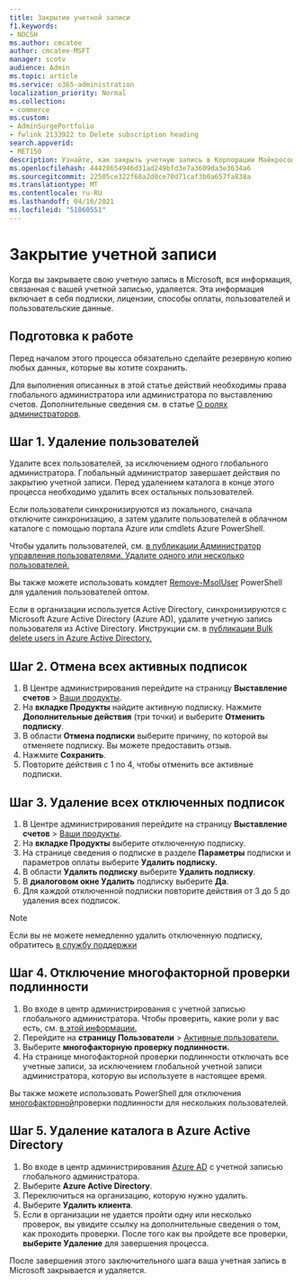 ```yaml
---
title: Закрытие учетной записи
f1.keywords:
- NOCSH
ms.author: cmcatee
author: cmcatee-MSFT
manager: scotv
audience: Admin
ms.topic: article
ms.service: o365-administration
localization_priority: Normal
ms.collection:
- commerce
ms.custom:
- AdminSurgePortfolio
- fwlink 2133922 to Delete subscription heading
search.appverid:
- MET150
description: Узнайте, как закрыть учетную запись в Корпорации Майкрософт.
ms.openlocfilehash: 44428654946d31ad249bfd3e7a3609da3e3634a6
ms.sourcegitcommit: 22505ce322f68a2d0ce70d71caf3b0a657fa838a
ms.translationtype: MT
ms.contentlocale: ru-RU
ms.lasthandoff: 04/16/2021
ms.locfileid: "51860551"
---
```

# <a name="close-your-account"></a>Закрытие учетной записи

Когда вы закрываете свою учетную запись в Microsoft, вся информация, связанная с вашей учетной записью, удаляется. Эта информация включает в себя подписки, лицензии, способы оплаты, пользователей и пользовательские данные.

## <a name="before-you-begin"></a>Подготовка к работе

Перед началом этого процесса обязательно сделайте резервную копию любых данных, которые вы хотите сохранить.

Для выполнения описанных в этой статье действий необходимы права глобального администратора или администратора по выставлению счетов. Дополнительные сведения см. в статье [О ролях администраторов](../admin/add-users/about-admin-roles.md).

## <a name="step-1-delete-users"></a>Шаг 1. Удаление пользователей

Удалите всех пользователей, за исключением одного глобального администратора. Глобальный администратор завершает действия по закрытию учетной записи. Перед удалением каталога в конце этого процесса необходимо удалить всех остальных пользователей.

Если пользователи синхронизируются из локального, сначала отключите синхронизацию, а затем удалите пользователей в облачном каталоге с помощью портала Azure или cmdlets Azure PowerShell.

Чтобы удалить пользователей, см. <a href="/office365/admin/add-users/delete-a-user?view=o365-worldwide#user-management-admin-delete-one-or-more-users-from-office-365">в публикации Администратор управления пользователями. Удалите одного или несколько пользователей.</a>

Вы также можете использовать комдлет <a href="https://docs.microsoft.com/powershell/module/msonline/remove-msoluser">Remove-MsolUser</a> PowerShell для удаления пользователей оптом.

Если в организации используется Active Directory, синхронизируются с Microsoft Azure Active Directory (Azure AD), удалите учетную запись пользователя из Active Directory. Инструкции см. в <a href="/azure/active-directory/users-groups-roles/users-bulk-delete">публикации Bulk delete users in Azure Active Directory.</a>

## <a name="step-2-cancel-all-active-subscriptions"></a>Шаг 2. Отмена всех активных подписок

1. В Центре администрирования перейдите на страницу **Выставление счетов** > <a href="https://go.microsoft.com/fwlink/p/?linkid=842054" target="_blank">Ваши продукты</a>.
2. На **вкладке Продукты** найдите активную подписку. Нажмите **Дополнительные действия** (три точки) и выберите **Отменить подписку**.
3. В области **Отмена подписки** выберите причину, по которой вы отменяете подписку. Вы можете предоставить отзыв.
4. Нажмите **Сохранить**.
5. Повторите действия с 1 по 4, чтобы отменить все активные подписки.

## <a name="step-3-delete-all-disabled-subscriptions"></a>Шаг 3. Удаление всех отключенных подписок

1. В Центре администрирования перейдите на страницу **Выставление счетов** > <a href="https://go.microsoft.com/fwlink/p/?linkid=842054" target="_blank">Ваши продукты</a>.
2. На **вкладке Продукты** выберите отключенную подписку.
3. На странице сведения о подписке в разделе **Параметры** подписки и параметров оплаты выберите **Удалить подписку.**
4. В области **Удалить подписку** выберите **Удалить подписку**.
5. В **диалоговом окне Удалить** подписку выберите **Да**.
6. Для каждой отключенной подписки повторите действия от 3 до 5 до удаления всех подписок.

> [!NOTE]
> Если вы не можете немедленно удалить отключенную подписку, обратитесь <a href="/microsoft-365/Admin/contact-support-for-business-products" target="_blank">в службу поддержки</a>

## <a name="step-4-disable-multi-factor-authentication"></a>Шаг 4. Отключение многофакторной проверки подлинности

1. Во входе в центр администрирования с учетной записью глобального администратора. Чтобы проверить, какие роли у вас есть, см. [в этой информации.](../admin/add-users/assign-admin-roles.md#check-admin-roles-in-your-organization)
2. Перейдите на **страницу Пользователи**  >  <a href="https://go.microsoft.com/fwlink/p/?linkid=834822" target="_blank">Активные пользователи.</a>
3. Выберите **многофакторную проверку подлинности.**
4. На странице многофакторной проверки подлинности отключать все учетные записи, за исключением глобальной учетной записи администратора, которую вы используете в настоящее время.

Вы также можете использовать PowerShell для отключения <a href="/azure/active-directory/authentication/howto-mfa-userstates#change-state-using-powershell">многофакторной</a>проверки подлинности для нескольких пользователей.

## <a name="step-5-delete-the-directory-in-azure-active-directory"></a>Шаг 5. Удаление каталога в Azure Active Directory

1. Во входе в центр администрирования <a href="https://aad.portal.azure.com/" target="_blank">Azure AD</a> с учетной записью глобального администратора.
2. Выберите **Azure Active Directory**.
3. Переключиться на организацию, которую нужно удалить.
4. Выберите **Удалить клиента**.
5. Если в организации не удается пройти одну или несколько проверок, вы увидите ссылку на дополнительные сведения о том, как проходить проверки. После того как вы пройдете все проверки, **выберите Удаление** для завершения процесса.

После завершения этого заключительного шага ваша учетная запись в Microsoft закрывается и удаляется.